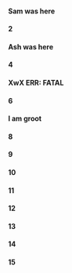 #### Sam was here
#### 2
#### Ash was here
#### 4
#### XwX ERR: FATAL
#### 6
#### I am groot
#### 8
#### 9
#### 10
#### 11
#### 12
#### 13
#### 14
#### 15